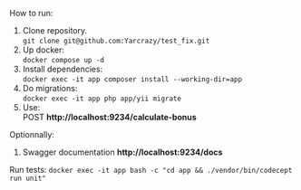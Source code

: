 How to run:
1. Clone repository.  
  ``git clone git@github.com:Yarcrazy/test_fix.git``
2. Up docker:  
  ``docker compose up -d``
3. Install dependencies:  
  ``docker exec -it app composer install --working-dir=app``
4. Do migrations:  
  ``docker exec -it app php app/yii migrate``
5. Use:  
  POST **http://localhost:9234/calculate-bonus**

Optionnally:
1. Swagger documentation
  **http://localhost:9234/docs**

Run tests:
``docker exec -it app bash -c "cd app && ./vendor/bin/codecept run unit"``
